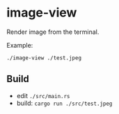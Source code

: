 # image-view

Render image from the terminal.

Example: 

```
./image-view ./test.jpeg
```

## Build

- edit `./src/main.rs`
- build: `cargo run ./src/test.jpeg`
